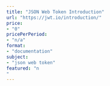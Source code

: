 ```yaml
---
title: "JSON Web Token Introduction"
url: "https://jwt.io/introduction/"
price: 
- "0"
pricePerPeriod: 
- "n/a"
format: 
- "documentation"
subject: 
- "json web token"
featured: "n"
---
```

